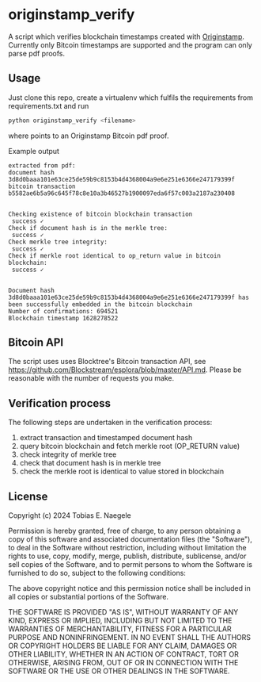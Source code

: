 # originstamp_verify
A script which verifies blockchain timestamps created with [Originstamp](https://originstamp.com/). Currently only Bitcoin timestamps are supported and the program can only parse pdf proofs. 

## Usage
Just clone this repo, create a virtualenv which fulfils the requirements from requirements.txt and run
~~~bash
python originstamp_verify <filename>
~~~
where <filename> points to an Originstamp Bitcoin pdf proof.

Example output
~~~
extracted from pdf:
document hash 3d8d0baaa101e63ce25de59b9c8153b4d4368004a9e6e251e6366e247179399f
bitcoin transaction b5582ae6b5a96c645f78c8e10a3b46527b1900097eda6f57c003a2187a230408


Checking existence of bitcoin blockchain transaction
 success ✓
Check if document hash is in the merkle tree:
 success ✓
Check merkle tree integrity:
 success ✓
Check if merkle root identical to op_return value in bitcoin blockchain:
 success ✓


Document hash 3d8d0baaa101e63ce25de59b9c8153b4d4368004a9e6e251e6366e247179399f has been successfully embedded in the bitcoin blockchain
Number of confirmations: 694521
Blockchain timestamp 1628278522
~~~


## Bitcoin API
The script uses uses Blocktree's Bitcoin transaction API, see https://github.com/Blockstream/esplora/blob/master/API.md. 
Please be reasonable with the number of requests you make.

## Verification process
The following steps are undertaken in the verification process:
1) extract transaction and timestamped document hash
2) query bitcoin blockchain and fetch merkle root (OP_RETURN value)
3) check integrity of merkle tree
4) check that document hash is in merkle tree
5) check the merkle root is identical to value stored in blockchain


## License
Copyright (c) 2024 Tobias E. Naegele

Permission is hereby granted, free of charge, to any person obtaining a copy
of this software and associated documentation files (the "Software"), to deal
in the Software without restriction, including without limitation the rights
to use, copy, modify, merge, publish, distribute, sublicense, and/or sell
copies of the Software, and to permit persons to whom the Software is
furnished to do so, subject to the following conditions:

The above copyright notice and this permission notice shall be included in all
copies or substantial portions of the Software.

THE SOFTWARE IS PROVIDED "AS IS", WITHOUT WARRANTY OF ANY KIND, EXPRESS OR
IMPLIED, INCLUDING BUT NOT LIMITED TO THE WARRANTIES OF MERCHANTABILITY,
FITNESS FOR A PARTICULAR PURPOSE AND NONINFRINGEMENT. IN NO EVENT SHALL THE
AUTHORS OR COPYRIGHT HOLDERS BE LIABLE FOR ANY CLAIM, DAMAGES OR OTHER
LIABILITY, WHETHER IN AN ACTION OF CONTRACT, TORT OR OTHERWISE, ARISING FROM,
OUT OF OR IN CONNECTION WITH THE SOFTWARE OR THE USE OR OTHER DEALINGS IN THE
SOFTWARE.
